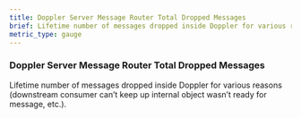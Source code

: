 ```yaml
---
title: Doppler Server Message Router Total Dropped Messages
brief: Lifetime number of messages dropped inside Doppler for various reasons (downstream consumer can’t keep up internal object wasn’t ready for message, etc.).
metric_type: gauge
---
```


### Doppler Server Message Router Total Dropped Messages

Lifetime number of messages dropped inside Doppler for various reasons (downstream consumer can’t keep up internal object wasn’t ready for message, etc.).